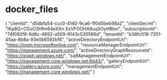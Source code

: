 # docker_files
{
  "clientId": "d5dbfa54-ccc0-4140-9ca6-1f0d5beb98a2",
  "clientSecret": "IKp8Q~CDuO3Hfm64eXXn.XxVFOOHA6uq5OyHBbvi",
  "subscriptionId": "74f082f8-6d6c-4892-a509-9143c530566d",
  "tenantId": "b38fc018-7351-45aa-8b8a-93e0b6592bf6",
  "activeDirectoryEndpointUrl": "https://login.microsoftonline.com",
  "resourceManagerEndpointUrl": "https://management.azure.com/",
  "activeDirectoryGraphResourceId": "https://graph.windows.net/",
  "sqlManagementEndpointUrl": "https://management.core.windows.net:8443/",
  "galleryEndpointUrl": "https://gallery.azure.com/",
  "managementEndpointUrl": "https://management.core.windows.net/"
}